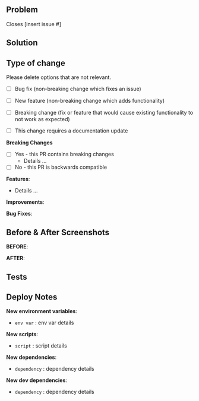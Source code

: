 ## Problem
<!-- What problem are you trying to solve? What issue does this close? -->

Closes [insert issue #]

## Solution
<!-- How did you solve the problem? -->

## Type of change

Please delete options that are not relevant.

- [ ] Bug fix (non-breaking change which fixes an issue)
- [ ] New feature (non-breaking change which adds functionality)
- [ ] Breaking change (fix or feature that would cause existing functionality to not work as expected)
- [ ] This change requires a documentation update


**Breaking Changes** 
<!-- Does this PR contain any backward incompatible changes? If so, what are they and should there be special considerations for release? -->
- [ ] Yes - this PR contains breaking changes
    - Details ...
- [ ] No - this PR is backwards compatible  

**Features**:

- Details ...

**Improvements**:

<!-- - Details ... -->

**Bug Fixes**:

<!-- - Details ... -->

## Before & After Screenshots

**BEFORE**:
<!-- [insert screenshot here] -->

**AFTER**:
<!-- [insert screenshot here] -->

## Tests
<!-- What tests should be run to confirm functionality? -->

## Deploy Notes
<!-- Notes regarding deployment of the contained body of work.  -->
<!-- These should note any new dependencies, new scripts, etc. -->

**New environment variables**:

- `env var` : env var details

**New scripts**:

- `script` : script details

**New dependencies**:

- `dependency` : dependency details

**New dev dependencies**:

- `dependency` : dependency details